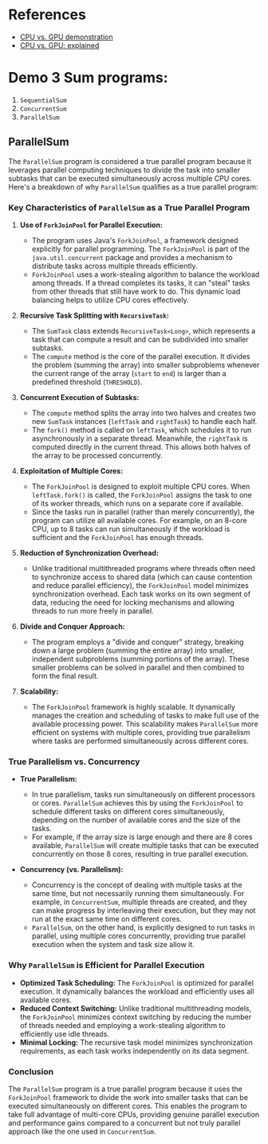 

# References
- [CPU vs. GPU demonstration](https://youtu.be/-P28LKWTzrI?si=Mk-wC8ki-AxObPMa)
- [CPU vs. GPU: explained](https://youtu.be/Axd50ew4pco?si=eouSS5zSp4VDzB3l)

# Demo 3 Sum programs:

1. `SequentialSum`
1. `ConcurrentSum`
1. `ParallelSum`

## ParallelSum
The `ParallelSum` program is considered a true parallel program because it leverages parallel computing techniques to divide the task into smaller subtasks that can be executed simultaneously across multiple CPU cores. Here's a breakdown of why `ParallelSum` qualifies as a true parallel program:

### Key Characteristics of `ParallelSum` as a True Parallel Program

1. **Use of `ForkJoinPool` for Parallel Execution:**
   - The program uses Java's `ForkJoinPool`, a framework designed explicitly for parallel programming. The `ForkJoinPool` is part of the `java.util.concurrent` package and provides a mechanism to distribute tasks across multiple threads efficiently.
   - `ForkJoinPool` uses a work-stealing algorithm to balance the workload among threads. If a thread completes its tasks, it can "steal" tasks from other threads that still have work to do. This dynamic load balancing helps to utilize CPU cores effectively.

2. **Recursive Task Splitting with `RecursiveTask`:**
   - The `SumTask` class extends `RecursiveTask<Long>`, which represents a task that can compute a result and can be subdivided into smaller subtasks.
   - The `compute` method is the core of the parallel execution. It divides the problem (summing the array) into smaller subproblems whenever the current range of the array (`start` to `end`) is larger than a predefined threshold (`THRESHOLD`).

3. **Concurrent Execution of Subtasks:**
   - The `compute` method splits the array into two halves and creates two new `SumTask` instances (`leftTask` and `rightTask`) to handle each half. 
   - The `fork()` method is called on `leftTask`, which schedules it to run asynchronously in a separate thread. Meanwhile, the `rightTask` is computed directly in the current thread. This allows both halves of the array to be processed concurrently.

4. **Exploitation of Multiple Cores:**
   - The `ForkJoinPool` is designed to exploit multiple CPU cores. When `leftTask.fork()` is called, the `ForkJoinPool` assigns the task to one of its worker threads, which runs on a separate core if available. 
   - Since the tasks run in parallel (rather than merely concurrently), the program can utilize all available cores. For example, on an 8-core CPU, up to 8 tasks can run simultaneously if the workload is sufficient and the `ForkJoinPool` has enough threads.

5. **Reduction of Synchronization Overhead:**
   - Unlike traditional multithreaded programs where threads often need to synchronize access to shared data (which can cause contention and reduce parallel efficiency), the `ForkJoinPool` model minimizes synchronization overhead. Each task works on its own segment of data, reducing the need for locking mechanisms and allowing threads to run more freely in parallel.
   
6. **Divide and Conquer Approach:**
   - The program employs a "divide and conquer" strategy, breaking down a large problem (summing the entire array) into smaller, independent subproblems (summing portions of the array). These smaller problems can be solved in parallel and then combined to form the final result.

7. **Scalability:**
   - The `ForkJoinPool` framework is highly scalable. It dynamically manages the creation and scheduling of tasks to make full use of the available processing power. This scalability makes `ParallelSum` more efficient on systems with multiple cores, providing true parallelism where tasks are performed simultaneously across different cores.

### True Parallelism vs. Concurrency

- **True Parallelism:** 
  - In true parallelism, tasks run simultaneously on different processors or cores. `ParallelSum` achieves this by using the `ForkJoinPool` to schedule different tasks on different cores simultaneously, depending on the number of available cores and the size of the tasks.
  - For example, if the array size is large enough and there are 8 cores available, `ParallelSum` will create multiple tasks that can be executed concurrently on those 8 cores, resulting in true parallel execution.

- **Concurrency (vs. Parallelism):** 
  - Concurrency is the concept of dealing with multiple tasks at the same time, but not necessarily running them simultaneously. For example, in `ConcurrentSum`, multiple threads are created, and they can make progress by interleaving their execution, but they may not run at the exact same time on different cores.
  - `ParallelSum`, on the other hand, is explicitly designed to run tasks in parallel, using multiple cores concurrently, providing true parallel execution when the system and task size allow it.

### Why `ParallelSum` is Efficient for Parallel Execution

- **Optimized Task Scheduling:** The `ForkJoinPool` is optimized for parallel execution. It dynamically balances the workload and efficiently uses all available cores.
- **Reduced Context Switching:** Unlike traditional multithreading models, the `ForkJoinPool` minimizes context switching by reducing the number of threads needed and employing a work-stealing algorithm to efficiently use idle threads.
- **Minimal Locking:** The recursive task model minimizes synchronization requirements, as each task works independently on its data segment.

### Conclusion

The `ParallelSum` program is a true parallel program because it uses the `ForkJoinPool` framework to divide the work into smaller tasks that can be executed simultaneously on different cores. This enables the program to take full advantage of multi-core CPUs, providing genuine parallel execution and performance gains compared to a concurrent but not truly parallel approach like the one used in `ConcurrentSum`.